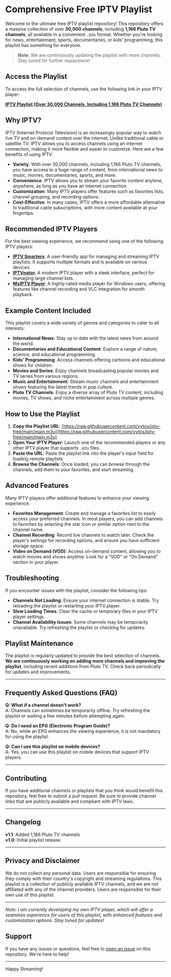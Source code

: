 # Comprehensive Free IPTV Playlist

Welcome to the ultimate free IPTV playlist repository! This repository offers a massive collection of over **30,000 channels**, including **1,166 Pluto TV channels**, all available in a convenient `.m3u` format. Whether you're looking for news, entertainment, sports, documentaries, or kids' programming, this playlist has something for everyone.

> **Note**: We are continuously updating the playlist with more channels. Stay tuned for further expansions!

## Access the Playlist

To access the full selection of channels, use the following link in your IPTV player:

**[IPTV Playlist (Over 30,000 Channels, Including 1,166 Pluto TV Channels)](https://raw.githubusercontent.com/vytos/iptv-free/main/main.m3u)**

## Why IPTV?

IPTV (Internet Protocol Television) is an increasingly popular way to watch live TV and on-demand content over the internet. Unlike traditional cable or satellite TV, IPTV allows you to access channels using an internet connection, making it more flexible and easier to customize. Here are a few benefits of using IPTV:

- **Variety**: With over 30,000 channels, including 1,166 Pluto TV channels, you have access to a huge range of content, from international news to music, movies, documentaries, sports, and more.
- **Convenience**: IPTV allows you to stream your favorite content anytime, anywhere, as long as you have an internet connection.
- **Customization**: Many IPTV players offer features such as favorites lists, channel grouping, and recording options.
- **Cost-Effective**: In many cases, IPTV offers a more affordable alternative to traditional cable subscriptions, with more content available at your fingertips.

## Recommended IPTV Players

For the best viewing experience, we recommend using one of the following IPTV players:

- **[IPTV Smarters](https://www.iptvsmarters.com/)**: A user-friendly app for managing and streaming IPTV playlists. It supports multiple formats and is available on various devices.
- **[IPTVnator](https://github.com/4gray/iptvnator)**: A modern IPTV player with a sleek interface, perfect for managing large channel lists.
- **[MyIPTV Player](https://www.microsoft.com/store/apps/9pjj2nmbf0tr)**: A highly-rated media player for Windows users, offering features like channel recording and VLC integration for smooth playback.

## Example Content Included

This playlist covers a wide variety of genres and categories to cater to all interests:

- **International News**: Stay up to date with the latest news from around the world.
- **Documentaries and Educational Content**: Explore a range of nature, science, and educational programming.
- **Kids' Programming**: Access channels offering cartoons and educational shows for children.
- **Movies and Series**: Enjoy channels broadcasting popular movies and TV series from various regions.
- **Music and Entertainment**: Stream music channels and entertainment shows featuring the latest trends in pop culture.
- **Pluto TV Channels**: Enjoy a diverse array of Pluto TV content, including movies, TV shows, and niche entertainment across multiple genres.

## How to Use the Playlist

1. **Copy the Playlist URL**: [https://raw.githubusercontent.com/vytos/iptv-free/main/main.m3u](https://raw.githubusercontent.com/vytos/iptv-free/main/main.m3u)
2. **Open Your IPTV Player**: Launch one of the recommended players or any other IPTV player that supports `.m3u` files.
3. **Paste the URL**: Paste the playlist link into the player's input field for loading remote playlists.
4. **Browse the Channels**: Once loaded, you can browse through the channels, add them to your favorites, and start streaming.

## Advanced Features

Many IPTV players offer additional features to enhance your viewing experience:

- **Favorites Management**: Create and manage a favorites list to easily access your preferred channels. In most players, you can add channels to favorites by selecting the star icon or similar option next to the channel name.
- **Channel Recording**: Record live channels to watch later. Check the player’s settings for recording options, and ensure you have sufficient storage space.
- **Video on Demand (VOD)**: Access on-demand content, allowing you to watch movies and shows anytime. Look for a “VOD” or “On Demand” section in your player.

## Troubleshooting

If you encounter issues with the playlist, consider the following tips:

- **Channels Not Loading**: Ensure your internet connection is stable. Try reloading the playlist or restarting your IPTV player.
- **Slow Loading Times**: Clear the cache or temporary files in your IPTV player settings.
- **Channel Availability Issues**: Some channels may be temporarily unavailable. Try refreshing the playlist or checking for updates.

## Playlist Maintenance

The playlist is regularly updated to provide the best selection of channels. **We are continuously working on adding more channels and improving the playlist**, including recent additions from Pluto TV. Check back periodically for updates and improvements.

---

## Frequently Asked Questions (FAQ)

**Q: What if a channel doesn't work?**  
A: Channels can sometimes be temporarily offline. Try refreshing the playlist or waiting a few minutes before attempting again.

**Q: Do I need an EPG (Electronic Program Guide)?**  
A: No, while an EPG enhances the viewing experience, it is not mandatory for using the playlist.

**Q: Can I use this playlist on mobile devices?**  
A: Yes, you can use this playlist on mobile devices that support IPTV players.

---

## Contributing

If you have additional channels or playlists that you think would benefit this repository, feel free to submit a pull request. Be sure to provide channel links that are publicly available and compliant with IPTV laws.

---

## Changelog

**v1.1**: Added 1,166 Pluto TV channels  
**v1.0**: Initial playlist release

---

## Privacy and Disclaimer

We do not collect any personal data. Users are responsible for ensuring they comply with their country's copyright and streaming regulations. This playlist is a collection of publicly available IPTV channels, and we are not affiliated with any of the channel providers. Users are responsible for their own use of this playlist.

---

*Note: I am currently developing my own IPTV player, which will offer a seamless experience for users of this playlist, with enhanced features and customization options. Stay tuned for updates!*

## Support

If you have any issues or questions, feel free to [open an issue](https://github.com/vytos/iptv-free/issues) on this repository. We're here to help!

---

Happy Streaming!

